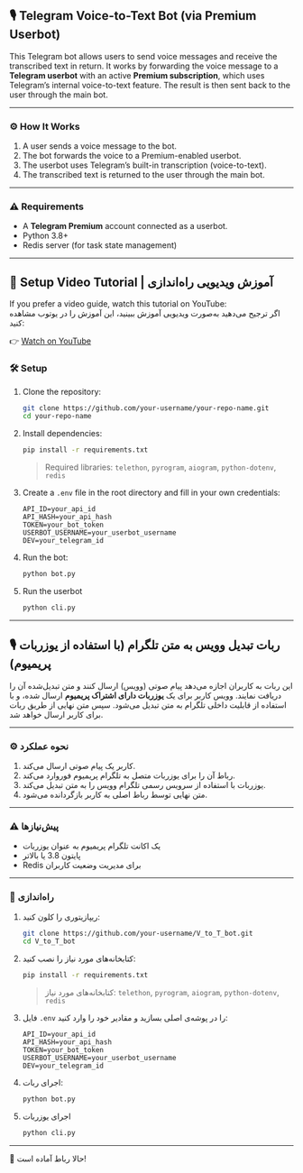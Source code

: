 ## 🎙️ Telegram Voice-to-Text Bot (via Premium Userbot)

This Telegram bot allows users to send voice messages and receive the transcribed text in return.
It works by forwarding the voice message to a **Telegram userbot** with an active **Premium subscription**, which uses Telegram’s internal voice-to-text feature. The result is then sent back to the user through the main bot.

---

### ⚙️ How It Works

1. A user sends a voice message to the bot.
2. The bot forwards the voice to a Premium-enabled userbot.
3. The userbot uses Telegram’s built-in transcription (voice-to-text).
4. The transcribed text is returned to the user through the main bot.

---

### ⚠️ Requirements

* A **Telegram Premium** account connected as a userbot.
* Python 3.8+
* Redis server (for task state management)

---

## 🎥 Setup Video Tutorial | آموزش ویدیویی راه‌اندازی

If you prefer a video guide, watch this tutorial on YouTube:  
اگر ترجیح می‌دهید به‌صورت ویدیویی آموزش ببینید، این آموزش را در یوتوب مشاهده کنید:

👉 [Watch on YouTube](https://youtu.be/pOJX022DEAk)


### 🛠️ Setup

1. Clone the repository:

   ```bash
   git clone https://github.com/your-username/your-repo-name.git
   cd your-repo-name
   ```

2. Install dependencies:

   ```bash
   pip install -r requirements.txt
   ```

   > Required libraries: `telethon`, `pyrogram`, `aiogram`, `python-dotenv`, `redis`

3. Create a `.env` file in the root directory and fill in your own credentials:

   ```env
   API_ID=your_api_id
   API_HASH=your_api_hash
   TOKEN=your_bot_token
   USERBOT_USERNAME=your_userbot_username
   DEV=your_telegram_id
   ```

4. Run the bot:

   ```bash
   python bot.py
   ```
5. Run the userbot

   ```bash
   python cli.py
   ```

---

## 🎙️ ربات تبدیل وویس به متن تلگرام (با استفاده از یوزربات پریمیوم)

این ربات به کاربران اجازه می‌دهد پیام صوتی (وویس) ارسال کنند و متن تبدیل‌شده آن را دریافت نمایند.
وویس کاربر برای یک **یوزربات دارای اشتراک پریمیوم** ارسال شده، و با استفاده از قابلیت داخلی تلگرام به متن تبدیل می‌شود. سپس متن نهایی از طریق ربات برای کاربر ارسال خواهد شد.

---

### ⚙️ نحوه عملکرد

1. کاربر یک پیام صوتی ارسال می‌کند.
2. رباط آن را برای یوزربات متصل به تلگرام پریمیوم فوروارد می‌کند.
3. یوزربات با استفاده از سرویس رسمی تلگرام وویس را به متن تبدیل می‌کند.
4. متن نهایی توسط رباط اصلی به کاربر بازگردانده می‌شود.

---

### ⚠️ پیش‌نیازها

* یک اکانت تلگرام پریمیوم به عنوان یوزربات
* پایتون 3.8 یا بالاتر
* Redis برای مدیریت وضعیت کاربران

---

### 📆 راه‌اندازی

1. ریپازیتوری را کلون کنید:

   ```bash
   git clone https://github.com/your-username/V_to_T_bot.git
   cd V_to_T_bot
   ```

2. کتابخانه‌های مورد نیاز را نصب کنید:

   ```bash
   pip install -r requirements.txt
   ```

   > کتابخانه‌های مورد نیاز: `telethon`, `pyrogram`, `aiogram`, `python-dotenv`, `redis`

3. فایل `.env` را در پوشه‌ی اصلی بسازید و مقادیر خود را وارد کنید:

   ```env
   API_ID=your_api_id
   API_HASH=your_api_hash
   TOKEN=your_bot_token
   USERBOT_USERNAME=your_userbot_username
   DEV=your_telegram_id
   ```

4. اجرای ربات:

   ```bash
   python bot.py
   ```

5. اجرای یوزربات
   ```bash
   python cli.py
   ```
---

🎉 حالا رباط آماده است!
